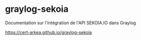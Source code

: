 # graylog-sekoia
Documentation sur l'intégration de l'API SEKOIA.IO dans Graylog

https://cert-arkea.github.io/graylog-sekoia
